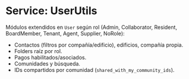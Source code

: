 # Service: UserUtils

Módulos extendidos en `User` según rol (Admin, Collaborator, Resident, BoardMember, Tenant, Agent, Supplier, NoRole):
- Contactos (filtros por compañía/edificio), edificios, compañía propia.
- Folders raíz por rol.
- Pagos habilitados/asociados.
- Comunidades y búsqueda.
- IDs compartidos por comunidad (`shared_with_my_community_ids`).
